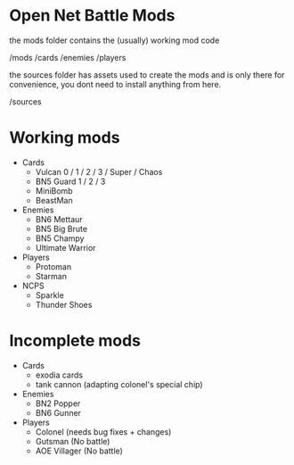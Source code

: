 # Open Net Battle Mods

the mods folder contains the (usually) working mod code

/mods
    /cards
    /enemies
    /players

the sources folder has assets used to create the mods and is only there for convenience, you dont need to install anything from here.

/sources

# Working mods
- Cards
    - Vulcan 0 / 1 / 2 / 3 / Super / Chaos
    - BN5 Guard 1 / 2 / 3
    - MiniBomb
    - BeastMan
- Enemies
    - BN6 Mettaur
    - BN5 Big Brute
    - BN5 Champy
    - Ultimate Warrior
- Players
    - Protoman
    - Starman
- NCPS
    - Sparkle
    - Thunder Shoes

# Incomplete mods
- Cards
    - exodia cards
    - tank cannon (adapting colonel's special chip)
- Enemies
    - BN2 Popper
    - BN6 Gunner
- Players
    - Colonel (needs bug fixes + changes)
    - Gutsman (No battle)
    - AOE Villager (No battle)